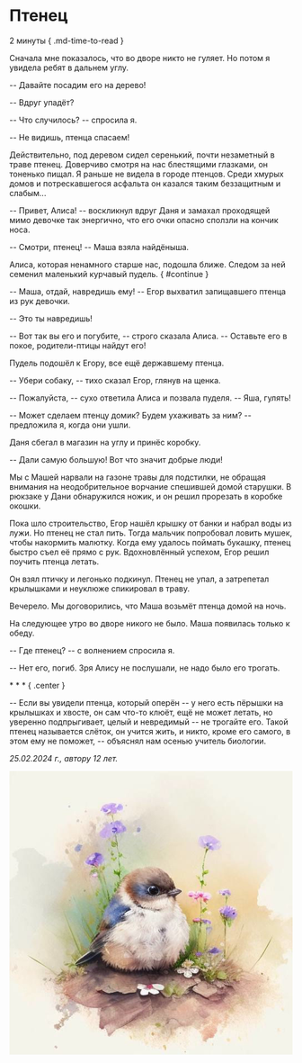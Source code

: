 # Птенец

2 минуты
{ .md-time-to-read }

Сначала мне показалось, что во дворе никто не гуляет. Но потом я увидела ребят в дальнем
углу.

-- Давайте посадим его на дерево!

-- Вдруг упадёт?

-- Что случилось? -- спросила я.

-- Не видишь, птенца спасаем!

Действительно, под деревом сидел серенький, почти незаметный в траве птенец. Доверчиво
смотря на нас блестящими глазками, он тоненько пищал. Я раньше не видела в городе
птенцов. Среди хмурых домов и потрескавшегося асфальта он казался таким беззащитным и
слабым...

-- Привет, Алиса! -- воскликнул вдруг Даня и замахал проходящей мимо девочке так
энергично, что его очки опасно сползли на кончик носа.

-- Смотри, птенец! -- Маша взяла найдёныша.

Алиса, которая ненамного старше нас, подошла ближе. Следом за ней семенил маленький
курчавый пудель.
{ #continue }

-- Маша, отдай, навредишь ему! -- Егор выхватил запищавшего птенца из рук девочки.

-- Это ты навредишь!

-- Вот так вы его и погубите, -- строго сказала Алиса. -- Оставьте его в покое, родители-птицы
найдут его!

Пудель подошёл к Егору, все ещё державшему птенца.

-- Убери собаку, -- тихо сказал Егор, глянув на щенка.

-- Пожалуйста, -- сухо ответила Алиса и позвала пуделя. -- Яша, гулять!

-- Может сделаем птенцу домик? Будем ухаживать за ним? -- предложила я, когда они ушли.

Даня сбегал в магазин на углу и принёс коробку.

-- Дали самую большую! Вот что значит добрые люди!

Мы с Машей нарвали на газоне травы для подстилки, не обращая внимания на
неодобрительное ворчание спешившей домой старушки. В рюкзаке у Дани обнаружился
ножик, и он решил прорезать в коробке окошки.

Пока шло строительство, Егор нашёл крышку от банки и набрал воды из лужи. Но птенец не
стал пить. Тогда мальчик попробовал ловить мушек, чтобы накормить малютку. Когда ему
удалось поймать букашку, птенец быстро съел её прямо с рук. Вдохновлённый успехом, Егор
решил поучить птенца летать.

Он взял птичку и легонько подкинул. Птенец не упал, а затрепетал крылышками и неуклюже
спикировал в траву.

Вечерело. Мы договорились, что Маша возьмёт птенца домой на ночь.

На следующее утро во дворе никого не было. Маша появилась только к обеду.

-- Где птенец? -- с волнением спросила я.

-- Нет его, погиб. Зря Алису не послушали, не надо было его трогать.

\* \* \*
{ .center }

-- Если вы увидели птенца, который оперён -- у него есть пёрышки на крылышках и хвосте,
он сам что-то клюёт, ещё не может летать, но уверенно подпрыгивает, целый и невредимый --
не трогайте его. Такой птенец называется слёток, он учится жить, и никто, кроме его самого,
в этом ему не поможет, -- объяснял нам осенью учитель биологии.

*25.02.2024 г., автору 12 лет.*

![Птенец](../images/young-bird.jpg)

